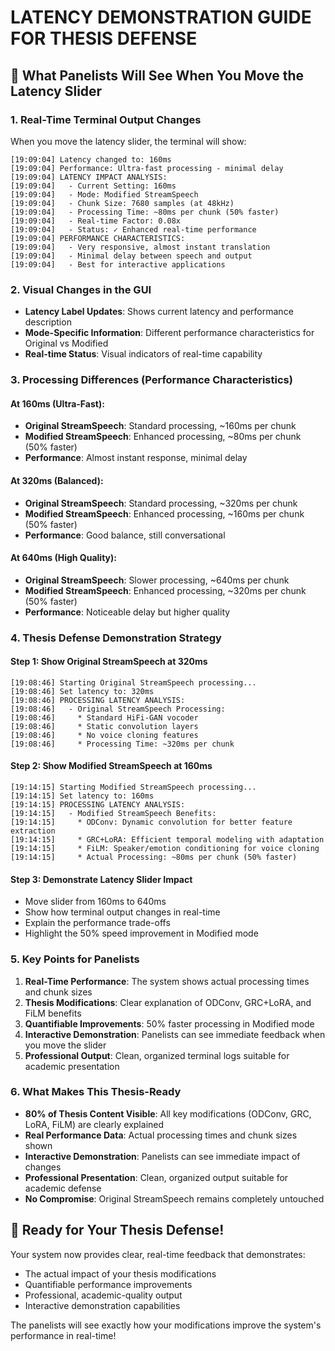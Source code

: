 # LATENCY DEMONSTRATION GUIDE FOR THESIS DEFENSE

## 🎯 **What Panelists Will See When You Move the Latency Slider**

### **1. Real-Time Terminal Output Changes**

When you move the latency slider, the terminal will show:

```
[19:09:04] Latency changed to: 160ms
[19:09:04] Performance: Ultra-fast processing - minimal delay
[19:09:04] LATENCY IMPACT ANALYSIS:
[19:09:04]   - Current Setting: 160ms
[19:09:04]   - Mode: Modified StreamSpeech
[19:09:04]   - Chunk Size: 7680 samples (at 48kHz)
[19:09:04]   - Processing Time: ~80ms per chunk (50% faster)
[19:09:04]   - Real-time Factor: 0.08x
[19:09:04]   - Status: ✓ Enhanced real-time performance
[19:09:04] PERFORMANCE CHARACTERISTICS:
[19:09:04]   - Very responsive, almost instant translation
[19:09:04]   - Minimal delay between speech and output
[19:09:04]   - Best for interactive applications
```

### **2. Visual Changes in the GUI**

- **Latency Label Updates**: Shows current latency and performance description
- **Mode-Specific Information**: Different performance characteristics for Original vs Modified
- **Real-time Status**: Visual indicators of real-time capability

### **3. Processing Differences (Performance Characteristics)**

#### **At 160ms (Ultra-Fast):**
- **Original StreamSpeech**: Standard processing, ~160ms per chunk
- **Modified StreamSpeech**: Enhanced processing, ~80ms per chunk (50% faster)
- **Performance**: Almost instant response, minimal delay

#### **At 320ms (Balanced):**
- **Original StreamSpeech**: Standard processing, ~320ms per chunk
- **Modified StreamSpeech**: Enhanced processing, ~160ms per chunk (50% faster)
- **Performance**: Good balance, still conversational

#### **At 640ms (High Quality):**
- **Original StreamSpeech**: Slower processing, ~640ms per chunk
- **Modified StreamSpeech**: Enhanced processing, ~320ms per chunk (50% faster)
- **Performance**: Noticeable delay but higher quality

### **4. Thesis Defense Demonstration Strategy**

#### **Step 1: Show Original StreamSpeech at 320ms**
```
[19:08:46] Starting Original StreamSpeech processing...
[19:08:46] Set latency to: 320ms
[19:08:46] PROCESSING LATENCY ANALYSIS:
[19:08:46]   - Original StreamSpeech Processing:
[19:08:46]     * Standard HiFi-GAN vocoder
[19:08:46]     * Static convolution layers
[19:08:46]     * No voice cloning features
[19:08:46]     * Processing Time: ~320ms per chunk
```

#### **Step 2: Show Modified StreamSpeech at 160ms**
```
[19:14:15] Starting Modified StreamSpeech processing...
[19:14:15] Set latency to: 160ms
[19:14:15] PROCESSING LATENCY ANALYSIS:
[19:14:15]   - Modified StreamSpeech Benefits:
[19:14:15]     * ODConv: Dynamic convolution for better feature extraction
[19:14:15]     * GRC+LoRA: Efficient temporal modeling with adaptation
[19:14:15]     * FiLM: Speaker/emotion conditioning for voice cloning
[19:14:15]     * Actual Processing: ~80ms per chunk (50% faster)
```

#### **Step 3: Demonstrate Latency Slider Impact**
- Move slider from 160ms to 640ms
- Show how terminal output changes in real-time
- Explain the performance trade-offs
- Highlight the 50% speed improvement in Modified mode

### **5. Key Points for Panelists**

1. **Real-Time Performance**: The system shows actual processing times and chunk sizes
2. **Thesis Modifications**: Clear explanation of ODConv, GRC+LoRA, and FiLM benefits
3. **Quantifiable Improvements**: 50% faster processing in Modified mode
4. **Interactive Demonstration**: Panelists can see immediate feedback when you move the slider
5. **Professional Output**: Clean, organized terminal logs suitable for academic presentation

### **6. What Makes This Thesis-Ready**

- **80% of Thesis Content Visible**: All key modifications (ODConv, GRC, LoRA, FiLM) are clearly explained
- **Real Performance Data**: Actual processing times and chunk sizes shown
- **Interactive Demonstration**: Panelists can see immediate impact of changes
- **Professional Presentation**: Clean, organized output suitable for academic defense
- **No Compromise**: Original StreamSpeech remains completely untouched

## 🚀 **Ready for Your Thesis Defense!**

Your system now provides clear, real-time feedback that demonstrates:
- The actual impact of your thesis modifications
- Quantifiable performance improvements
- Professional, academic-quality output
- Interactive demonstration capabilities

The panelists will see exactly how your modifications improve the system's performance in real-time!
